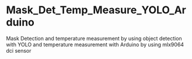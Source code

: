 # Mask_Det_Temp_Measure_YOLO_Arduino
Mask Detection and temperature measurement by using object detection with YOLO and temperature measurement with Arduino by using mlx9064 dci sensor
